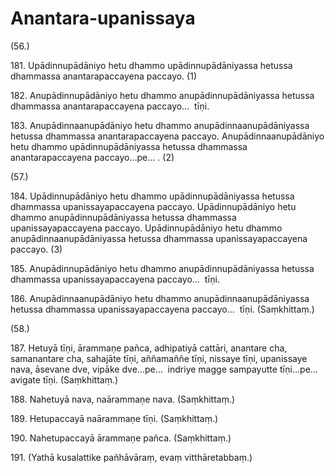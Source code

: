 

# Anantara-upanissaya







(56.)

181\. Upādinnupādāniyo hetu dhammo upādinnupādāniyassa hetussa dhammassa anantarapaccayena paccayo. (1)

182\. Anupādinnupādāniyo hetu dhammo anupādinnupādāniyassa hetussa dhammassa anantarapaccayena paccayo…  tīṇi.

183\. Anupādinnaanupādāniyo hetu dhammo anupādinnaanupādāniyassa hetussa dhammassa anantarapaccayena paccayo. Anupādinnaanupādāniyo hetu dhammo upādinnupādāniyassa hetussa dhammassa anantarapaccayena paccayo…pe… . (2)

(57.)

184\. Upādinnupādāniyo hetu dhammo upādinnupādāniyassa hetussa dhammassa upanissayapaccayena paccayo. Upādinnupādāniyo hetu dhammo anupādinnupādāniyassa hetussa dhammassa upanissayapaccayena paccayo. Upādinnupādāniyo hetu dhammo anupādinnaanupādāniyassa hetussa dhammassa upanissayapaccayena paccayo. (3)

185\. Anupādinnupādāniyo hetu dhammo anupādinnupādāniyassa hetussa dhammassa upanissayapaccayena paccayo…  tīṇi.

186\. Anupādinnaanupādāniyo hetu dhammo anupādinnaanupādāniyassa hetussa dhammassa upanissayapaccayena paccayo…  tīṇi. (Saṃkhittaṃ.)

(58.)

187\. Hetuyā tīṇi, ārammaṇe pañca, adhipatiyā cattāri, anantare cha, samanantare cha, sahajāte tīṇi, aññamaññe tīṇi, nissaye tīṇi, upanissaye nava, āsevane dve, vipāke dve…pe…  indriye magge sampayutte tīṇi…pe…  avigate tīṇi. (Saṃkhittaṃ.)

188\. Nahetuyā nava, naārammaṇe nava. (Saṃkhittaṃ.)

189\. Hetupaccayā naārammaṇe tīṇi. (Saṃkhittaṃ.)

190\. Nahetupaccayā ārammaṇe pañca. (Saṃkhittaṃ.)

191\. (Yathā kusalattike pañhāvāraṃ, evaṃ vitthāretabbaṃ.)




